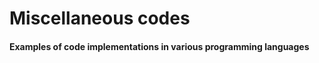 # Miscellaneous codes #

#### Examples of code implementations in various programming languages ####


